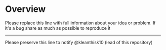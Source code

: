 # Overview

Please replace this line with full information about your idea or problem. If it's a bug share as much as possible to reproduce it

---

Please preserve this line to notify @kleanthisk10 (lead of this repository)
